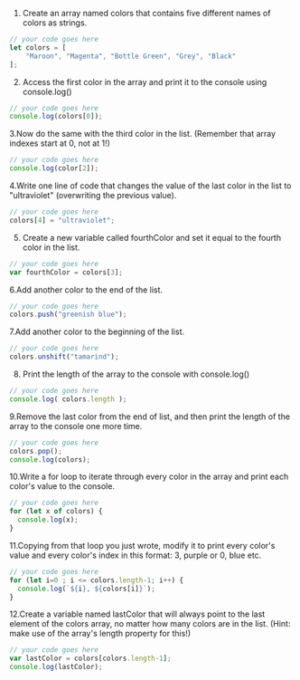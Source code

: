 1. Create an array named colors that contains five different names of colors as strings.

```js
// your code goes here
let colors = [
    "Maroon", "Magenta", "Bottle Green", "Grey", "Black"
];


```

2. Access the first color in the array and print it to the console using console.log()

```js
// your code goes here
console.log(colors[0]);


```

3.Now do the same with the third color in the list. (Remember that array indexes start at 0, not at 1!)

```js
// your code goes here
console.log(color[2]);

```

4.Write one line of code that changes the value of the last color in the list to "ultraviolet" (overwriting the previous value).

```js
// your code goes here
colors[4] = "ultraviolet";

```

5. Create a new variable called fourthColor and set it equal to the fourth color in the list.

```js
// your code goes here
var fourthColor = colors[3];

```

6.Add another color to the end of the list.

```js
// your code goes here
colors.push("greenish blue");
```

7.Add another color to the beginning of the list.

```js
// your code goes here
colors.unshift("tamarind");


```

8. Print the length of the array to the console with console.log()
```js
// your code goes here
console.log( colors.length );

```

9.Remove the last color from the end of list, and then print the length of the array to the console one more time.

```js
// your code goes here
colors.pop();
console.log(colors);

```

10.Write a for loop to iterate through every color in the array and print each color's value to the console.

```js
// your code goes here
for (let x of colors) {
  console.log(x);
}
```

11.Copying from that loop you just wrote, modify it to print every color's value and every color's index in this format: 3, purple or 0, blue etc.

```js
// your code goes here
for (let i=0 ; i <= colors.length-1; i++) {
  console.log(`${i}, ${colors[i]}`);
}

```

12.Create a variable named lastColor that will always point to the last element of the colors array, no matter how many colors are in the list. (Hint: make use of the array's length property for this!)

```js
// your code goes here
var lastColor = colors[colors.length-1];
console.log(lastColor);

```